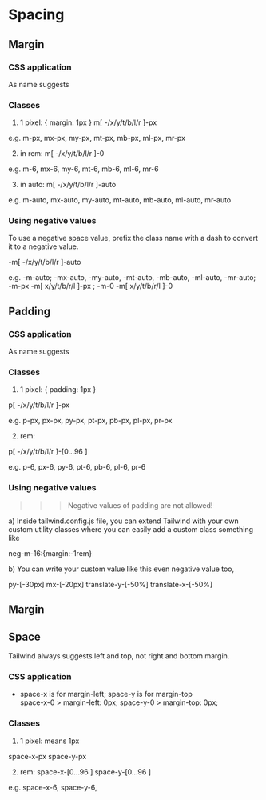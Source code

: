 <h1> Spacing </h1>

<h2> Margin </h2>

<h3> CSS application </h3>
 
As name suggests

<h3> Classes </h3>

1) 1 pixel: { margin: 1px } m[ -/x/y/t/b/l/r ]-px  

e.g. m-px, mx-px, my-px, mt-px, mb-px, ml-px, mr-px

2) in rem: m[ -/x/y/t/b/l/r ]-0

e.g. m-6, mx-6, my-6, mt-6, mb-6, ml-6, mr-6

3) in auto: m[ -/x/y/t/b/l/r ]-auto 

e.g. m-auto, mx-auto, my-auto, mt-auto, mb-auto, ml-auto, mr-auto

<h3> Using negative values </h3>

To use a negative space value, prefix the class name with a dash to convert it to a negative value.

-m[ -/x/y/t/b/l/r ]-auto 

e.g. 
-m-auto; 
-mx-auto, -my-auto, -mt-auto, -mb-auto, -ml-auto, -mr-auto;
-m-px -m[ x/y/t/b/r/l ]-px ; -m-0 -m[ x/y/t/b/r/l ]-0

<h2> Padding </h2>

<h3> CSS application </h3>
 
As name suggests

<h3> Classes </h3>

1) 1 pixel: { padding: 1px }

p[ -/x/y/t/b/l/r ]-px 

e.g. p-px, px-px, py-px, pt-px, pb-px, pl-px, pr-px

2) rem: 

p[ -/x/y/t/b/l/r ]-[0...96 ]   

e.g. p-6, px-6, py-6, pt-6, pb-6, pl-6, pr-6

<h3> Using negative values </h3>

>>> Negative values of padding are not allowed! 

a) Inside tailwind.config.js file, you can extend Tailwind with your own custom utility classes where you can easily add a custom class something like

neg-m-16:{margin:-1rem}

b) You can write your custom value like this even negative value too,

py-[-30px] mx-[-20px] translate-y-[-50%] translate-x-[-50%]

<h2> Margin </h2>

<h2> Space </h2>

Tailwind always suggests left  and top, not right and bottom margin. 

<h3> CSS application </h3>

* space-x is for margin-left; space-y is for margin-top  
space-x-0 >	margin-left: 0px;
space-y-0 > margin-top: 0px;

<h3> Classes </h3>

1) 1 pixel: means 1px 

space-x-px space-y-px 

2) rem: space-x-[0...96 ] space-y-[0...96 ]  

e.g. space-x-6, space-y-6,
